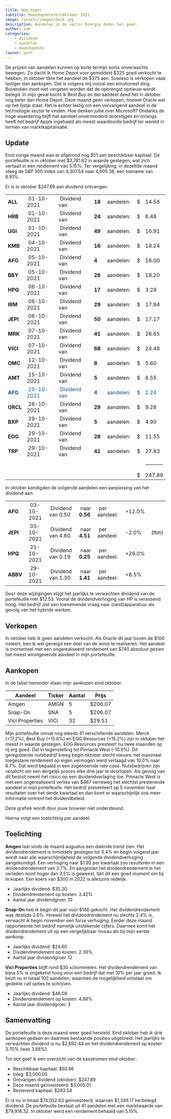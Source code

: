 ```yaml
---
title: Nog hoger
subtitle: Maandupdate<br>Oktober 2021
image: /assets/images/duik.jpg
description: Aandelen in de sector Energie deden het goed.
author: sam
categories:
    - dividend
    - aandelen
    - maandupdate
layout: post
---
```


De prijzen van aandelen kunnen op korte termijn soms onverwachts bewegen. Zo dacht ik Home Depot voor gemiddeld $325 goed verkocht te hebben, in oktober tikte het aandeel de $375 aan. Sowieso is verkopen vaak lastiger dan aankopen. Dat is volgens mij vooral een emotioneel ding. Bovendien moet niet vergeten worden dat de opbrengst opnieuw wordt belegd. In mijn geval kocht ik Best Buy en dat aandeel deed het in oktober nog beter dan Home Depot. Deze maand geen verkopen, hoewel Oracle wel op het lijstje staat. Het is echter lastig om een vervangend aandeel in de technologie sector te vinden. Hoe denken jullie over Microsoft? Ondanks de hoge waardering blijft het aandeel onverminderd doorstijgen en onlangs heeft het bedrijf Apple ingehaald als meest waardevolle bedrijf ter wereld in termen van marktkapitalisatie.

## Update

Eind vorige maand was er afgerond nog $51 aan beschikbaar kapitaal. De portefeuille is in oktober met $3,781.62 in waarde gestegen, wat zich vertaalt in een rendement van 5.15%. Ter vergelijking: in dezelfde maand steeg de S&P 500 index van 4,307.54 naar 4,605.38, een toename van 6.91%.

Er is in oktober $247.89 aan dividend ontvangen.

<div class="blog-list">
  <table>
    <tbody>
      <tr><td><b>ALL</b></td><td>&nbsp;01-10-2021</td><td>&nbsp;Dividend van</td><td>&nbsp;<b>18</b></td><td>&nbsp;aandelen:</td><td>&nbsp;$</td><td>14.58</td></tr>
      <tr><td><b>HRB</b></td><td>&nbsp;01-10-2021</td><td>&nbsp;Dividend van</td><td>&nbsp;<b>24</b></td><td>&nbsp;aandelen:</td><td>&nbsp;$</td><td>6.48</td></tr>
      <tr><td><b>UGI</b></td><td>&nbsp;01-10-2021</td><td>&nbsp;Dividend van</td><td>&nbsp;<b>49</b></td><td>&nbsp;aandelen:</td><td>&nbsp;$</td><td>16.91</td></tr>
      <tr><td><b>KMB</b></td><td>&nbsp;04-10-2021</td><td>&nbsp;Dividend van</td><td>&nbsp;<b>16</b></td><td>&nbsp;aandelen:</td><td>&nbsp;$</td><td>18.24</td></tr>
      <tr><td><b>AFG</b></td><td>&nbsp;05-10-2021</td><td>&nbsp;Dividend van</td><td>&nbsp;<b>4</b></td><td>&nbsp;aandelen:</td><td>&nbsp;$</td><td>16.00</td></tr>
      <tr><td><b>BBY</b></td><td>&nbsp;05-10-2021</td><td>&nbsp;Dividend van</td><td>&nbsp;<b>26</b></td><td>&nbsp;aandelen:</td><td>&nbsp;$</td><td>18.20</td></tr>
      <tr><td><b>HPQ</b></td><td>&nbsp;06-10-2021</td><td>&nbsp;Dividend van</td><td>&nbsp;<b>17</b></td><td>&nbsp;aandelen:</td><td>&nbsp;$</td><td>3.29</td></tr>
      <tr><td><b>IRM</b></td><td>&nbsp;06-10-2021</td><td>&nbsp;Dividend van</td><td>&nbsp;<b>29</b></td><td>&nbsp;aandelen:</td><td>&nbsp;$</td><td>17.94</td></tr>
      <tr><td><b>JEPI</b></td><td>&nbsp;06-10-2021</td><td>&nbsp;Dividend van</td><td>&nbsp;<b>50</b></td><td>&nbsp;aandelen:</td><td>&nbsp;$</td><td>17.17</td></tr>
      <tr><td><b>MRK</b></td><td>&nbsp;07-10-2021</td><td>&nbsp;Dividend van</td><td>&nbsp;<b>41</b></td><td>&nbsp;aandelen:</td><td>&nbsp;$</td><td>26.65</td></tr>
      <tr><td><b>VICI</b></td><td>&nbsp;07-10-2021</td><td>&nbsp;Dividend van</td><td>&nbsp;<b>68</b></td><td>&nbsp;aandelen:</td><td>&nbsp;$</td><td>24.48</td></tr>
      <tr><td><b>OMC</b></td><td>&nbsp;12-10-2021</td><td>&nbsp;Dividend van</td><td>&nbsp;<b>8</b></td><td>&nbsp;aandelen:</td><td>&nbsp;$</td><td>5.60</td></tr>
      <tr><td><b>AMT</b></td><td>&nbsp;15-10-2021</td><td>&nbsp;Dividend van</td><td>&nbsp;<b>5</b></td><td>&nbsp;aandelen:</td><td>&nbsp;$</td><td>6.55</td></tr>
      <tr style="color: #0b5394;"><td><b>AFG</b></td><td>&nbsp;25-10-2021</td><td>&nbsp;Dividend van</td><td>&nbsp;<b>4</b></td><td>&nbsp;aandelen:</td><td>&nbsp;$</td><td>2.24</td></tr>
      <tr><td><b>ORCL</b></td><td>&nbsp;26-10-2021</td><td>&nbsp;Dividend van</td><td>&nbsp;<b>29</b></td><td>&nbsp;aandelen:</td><td>&nbsp;$</td><td>9.28</td></tr>
      <tr><td><b>BXP</b></td><td>&nbsp;29-10-2021</td><td>&nbsp;Dividend van</td><td>&nbsp;<b>5</b></td><td>&nbsp;aandelen:</td><td>&nbsp;$</td><td>4.90</td></tr>
      <tr><td><b>EOG</b></td><td>&nbsp;29-10-2021</td><td>&nbsp;Dividend van</td><td>&nbsp;<b>28</b></td><td>&nbsp;aandelen:</td><td>&nbsp;$</td><td>11.55</td></tr>
      <tr><td><b>TRP</b></td><td>&nbsp;29-10-2021</td><td>&nbsp;Dividend van</td><td>&nbsp;<b>41</b></td><td>&nbsp;aandelen:</td><td>&nbsp;$</td><td>27.83</td></tr>
	  <tr><td></td><td></td><td></td><td></td><td></td><td></td><td><hr style="background-color:black"></td></tr>
	  <tr><td></td><td></td><td></td><td></td><td></td><td>&nbsp;$</td><td>247.89</td></tr>
    </tbody>
  </table>
</div>

In oktober kondigden de volgende aandelen een aanpassing van het dividend aan:

<div class="blog-list">
  <table>
    <tbody>
	  <tr><td><b>AFG&nbsp;</b></td><td>&nbsp;03-10-2021</td><td>&nbsp;Dividend van 0.50</td><td>&nbsp;naar <b>0.56</b></td><td>&nbsp;per aandeel:</td><td>&nbsp;+12.0%</td><td></td></tr>
	  <tr><td><b>JEPI&nbsp;</b></td><td>&nbsp;03-10-2021</td><td>&nbsp;Dividend van 4.60</td><td>&nbsp;naar <b>4.51</b></td><td>&nbsp;per aandeel:</td><td>&nbsp;-2.0%</td><td>&nbsp;(ttm)</td></tr>
      <tr><td><b>HPQ&nbsp;</b></td><td>&nbsp;21-10-2021</td><td>&nbsp;Dividend van 0.19</td><td>&nbsp;naar <b>0.25</b></td><td>&nbsp;per aandeel:</td><td>&nbsp;+29.0%</td><td></td></tr>
	  <tr><td><b>ABBV&nbsp;</b></td><td>&nbsp;29-10-2021</td><td>&nbsp;Dividend van 1.30</td><td>&nbsp;naar <b>1.41</b></td><td>&nbsp;per aandeel:</td><td>&nbsp;+8.5%</td><td></td></tr>
    </tbody>
  </table>
</div>

Door deze wijzigingen stijgt het jaarlijks te verwachten dividend van de portefeuille met $12.53. Vooral de dividendverhoging van HP is verassend hoog. Het bedrijf ziet een toenemende vraag naar (rand)apparatuur als gevolg van het hybride werken.

## Verkopen

In oktober heb ik geen aandelen verkocht. Als Oracle dit jaar boven de $100 noteert, ben ik wel geneigd een deel van de winst te realiseren. Het aandeel is momenteel met een ongerealiseerd rendement van $740 absoluut gezien het meest winstgevende aandeel in mijn portefeuille.

## Aankopen

In de tabel hieronder staan mijn aankopen eind oktober.

| Aandeel            | Ticker | Aantal | Prijs   |
|--------------------| -------| -------| --------|
| Amgen              | AMGN   | 5      | $206.07 |
| Snap-On            | SNA    | 5      | $206.07 |
| Vici Properties    | VICI   | 32     | $29.51  |

Mijn portefeuille omvat nog steeds 41 verschillende aandelen. Merck (+17.2%), Best Buy (+15.6%) en EOG Resources (+15.2%) zijn in oktober het meest in waarde gestegen. EOG Resources presteert nu twee maanden op rij erg goed. Dat in tegenstelling tot Pinnacle West (-10.9%). Dit gereguleerde nutsbedrijf kreeg begin oktober slecht nieuws: het maximaal toegestane rendement op eigen vermogen werd verlaagd van 10.0% naar 8.7%. Dat werd bepaald in een zogenoemde *rate case*. Nutsbedrijven zijn verplicht om een dergelijk proces elke drie jaar te doorlopen. Als gevolg van dit besluit neemt het risico op een dividendverlaging toe. Pinnacle West is met een ongerealiseerd verlies van $467 verreweg het slechtst presterende aandeel in mijn portefeuille. Het bedrijf presenteert op 5 november haar resultaten over het derde kwartaal en dan komt er waarschijnlijk ook meer informatie omtrent het dividendbeleid.

<div class="chart-wrapper">
    <canvas id="weights" width="400" height="200" align="left">Deze grafiek wordt door jouw browser niet ondersteund.</canvas>
</div>
<script src="{{site.baseurl}}/assets/js/helper/common.js"></script>
<script src="{{site.baseurl}}/assets/js/charts/2021-11-01-script.js"></script>
<script src="{{site.baseurl}}/assets/js/helper/maandupdate.js"></script>

Hierna volgt een toelichting per aandeel.

## Toelichting

**Amgen** laat sinds de maand augustus een dalende trend zien. Het dividendrendement is inmiddels gestegen tot 3.4% en begin volgend jaar wordt naar alle waarschijnlijkheid de volgende dividendverhoging aangekondigd. Een verhoging naar $1.92 per kwartaal zou resulteren in een dividendrendement van 3.7%. En aangezien het dividendrendement in het verleden nooit hoger dan 3.5% is geweest, lijkt dit een goed moment om bij te kopen. Een koers van $300 in 2022 is alleszins redelijk.

<ul class="blog-list">
  <li>Jaarlijks dividend: $35.20</li>
  <li>Dividendrendement op kosten: 3.42%</li>
  <li>Aantal jaar dividendgroei: 10</li>
</ul>

**Snap-On** heb ik begin dit jaar voor $186 gekocht. Het dividendrendement was destijds 2.6%. Hoewel het dividendrendement nu slechts 2.4% is, verwacht ik begin november een forse verhoging. Eerder deze maand rapporteerde het bedrijf namelijk uitstekende cijfers. Daarmee komt het dividendrendement uit op een vergelijkbaar niveau als bij mijn eerste aankoop.

<ul class="blog-list">
  <li>Jaarlijks dividend: $24.60</li>
  <li>Dividendrendement op kosten: 2.39%</li>
  <li>Aantal jaar dividendgroei: 12</li>
</ul>

**Vici Properties** blijft rond $30 schommelen. Het dividendrendement van bijna 5% is ongekend hoog voor een bedrijf dat met 10% per jaar groeit. Ik bezit nu in totaal 100 aandelen, waarmee de mogelijkheid ontstaat om gedekte call opties te schrijven.

<ul class="blog-list">
  <li>Jaarlijks dividend: $46.08</li>
  <li>Dividendrendement op kosten: 4.88%</li>
  <li>Aantal jaar dividendgroei: 3</li>
</ul>

## Samenvatting

De portefeuille is deze maand weer goed hersteld. Eind oktober heb ik drie aankopen gedaan en daarmee bestaande posities uitgebreid. Het jaarlijks te verwachten dividend is nu $2,692.44 en het dividendrendement op kosten 3.70% (was 3.68%).

Tot slot geef ik een overzicht van de kasstromen eind oktober:

<ul class="blog-list">
  <li>Beschikbaar kapitaal: $50.66</li>
  <li>Inleg: $3,000.00</li>
  <li>Ontvangen dividend (oktober): $247.89</li>
  <li>Deze maand geïnvesteerd: $3,005.01</li>
  <li>Resterend kapitaal: $293.54</li>
</ul>

Er is nu in totaal $74,052.63 geïnvesteerd, waarvan $1,346.17 herbelegd dividend. De portefeuille bestaat uit 41 aandelen met een marktwaarde van $79,918.32. In oktober werd een rendement behaald van 5.15%.